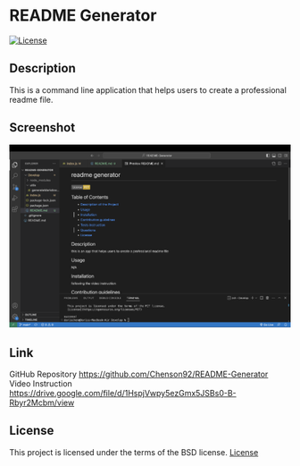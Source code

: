 # README Generator

[![License](https://img.shields.io/badge/License-BSD_3--Clause-blue.svg)](https://opensource.org/licenses/BSD-3-Clause)

## Description

This is a command line application that helps users to create a professional readme file.

## Screenshot

![readme generator](./Develop/Assest/Screenshot.png)

## Link

GitHub Repository https://github.com/Chenson92/README-Generator
Video Instruction https://drive.google.com/file/d/1HspjVwpy5ezGmx5JSBs0-B-Rbyr2Mcbm/view

## License

This project is licensed under the terms of the BSD license.
[License](https://opensource.org/licenses/BSD-3-Clause)
